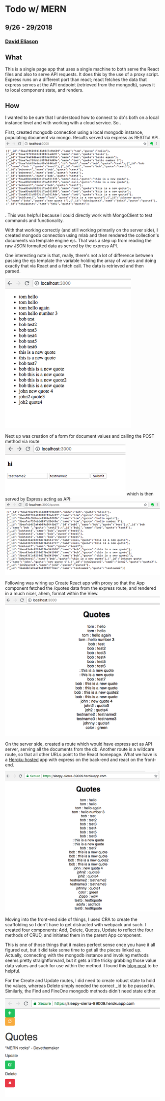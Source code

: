 # Todo w/ MERN
## 9/26 - 29/2018
### [David Eliason](http://www.davethemaker.com)

## What

This is a single page app that uses a single machine to both serve the React files and also to serve API requests. It does this by the use of a proxy script. Express runs on a different port than react; react fetches the data that express serves at the API endpoint (retrieved from the mongodb), saves it to local component state, and renders.

## How

I wanted to be sure that I understood how to connect to db's both on a local instance level and with working with a cloud service. So..

First, created mongodb connection using a local mongodb instance, populating document via mongo. Results served via express as RESTful API.
![RESTful JSON](./screenshots/expressAPI.png). This was helpful because I could directly work with MongoClient to test commands and functionality.

With that working correctly (and still working primarily on the server side), I created mongodb connection using mlab and then rendered the collection's documents via template engine ejs. That was a step up from reading the raw JSON formatted data as served by the express API. 

One interesting note is that, really, there's not a lot of difference between passing the ejs template the variable holding the array of values and doing exactly that via React and a fetch call. The data is retrieved and then parsed.

![mlab ejs](./screenshots/mlab_ejs_engine.png)

Next up was creation of a form for document values and calling the POST method via route
![form for POSTed data](./input-form-POST.png)
which is then served by Express acting as API:
![updated JSON per API route](./screenshots/result-of-POSTed-form-data.png)

Following was wiring up Create React app with proxy so that the App component fetched the /quotes data from the express route, and rendered in a much nicer, ahem, format within the View.
![Express as API, React rendering all docs](./screenshots/AllDocsRenderedReact.png)

On the server side, created a route which would have express act as API server, serving all the documents from the db. Another route is a wildcare route, so that all other URLs point to the React homepage. What we have is a [Heroku hosted](https://sleepy-sierra-89009.herokuapp.com/) app with express on the back-end and react on the front-end. 

![Express and React](./screenshots/React-rendering-ExpressAPI.png)

Moving into the front-end side of things, I used CRA to create the scaffolding so I don't have to get distracted with webpack and such. I created four components: Add, Delete, Quotes, Update to reflect the four methods of CRUD, and initiated them in the parent App component.

This is one of those things that it makes perfect sense once you have it all figured out, but it did take some time to get all the pieces linked up. Actually, connecting with the mongodb instance and invoking methods seems pretty straightforward, but it gets a little tricky grabbing those value data values and such for use within the method. I found this [blog post](https://blog.cloudboost.io/creating-your-first-mern-stack-application-b6604d12e4d3) to be helpful.

For the Create and Update routes, I did need to create robust state to hold the values, whereas Delete simply needed the correct _id to be passed in. Similarly, the Find and FineOne mongodb methods didn't need state either.

![full CRUD functionality](./screenshots/MERN_CRUD.png)

